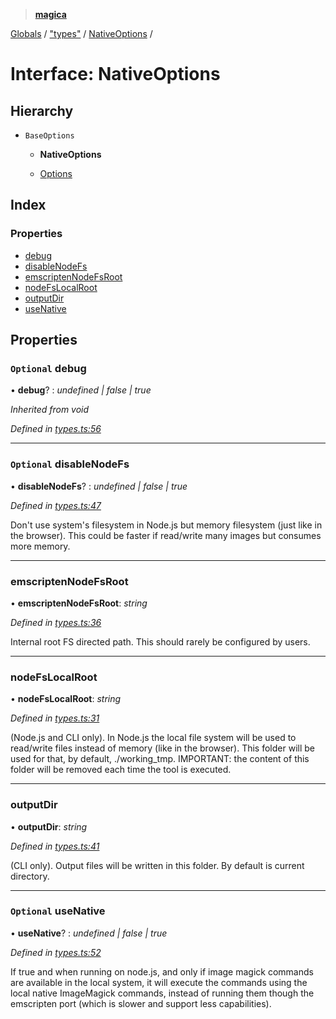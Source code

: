 > **[magica](../README.md)**

[Globals](../README.md) / ["types"](../modules/_types_.md) / [NativeOptions](_types_.nativeoptions.md) /

# Interface: NativeOptions

## Hierarchy

* `BaseOptions`

  * **NativeOptions**

  * [Options](_types_.options.md)

## Index

### Properties

* [debug](_types_.nativeoptions.md#optional-debug)
* [disableNodeFs](_types_.nativeoptions.md#optional-disablenodefs)
* [emscriptenNodeFsRoot](_types_.nativeoptions.md#emscriptennodefsroot)
* [nodeFsLocalRoot](_types_.nativeoptions.md#nodefslocalroot)
* [outputDir](_types_.nativeoptions.md#outputdir)
* [useNative](_types_.nativeoptions.md#optional-usenative)

## Properties

### `Optional` debug

• **debug**? : *undefined | false | true*

*Inherited from void*

*Defined in [types.ts:56](https://github.com/cancerberoSgx/magica/blob/8ec8971/src/types.ts#L56)*

___

### `Optional` disableNodeFs

• **disableNodeFs**? : *undefined | false | true*

*Defined in [types.ts:47](https://github.com/cancerberoSgx/magica/blob/8ec8971/src/types.ts#L47)*

Don't use system's filesystem in Node.js but memory filesystem (just like in the browser). This could be
faster if read/write many images but consumes more memory.

___

###  emscriptenNodeFsRoot

• **emscriptenNodeFsRoot**: *string*

*Defined in [types.ts:36](https://github.com/cancerberoSgx/magica/blob/8ec8971/src/types.ts#L36)*

Internal root FS directed path. This should rarely be configured by users.

___

###  nodeFsLocalRoot

• **nodeFsLocalRoot**: *string*

*Defined in [types.ts:31](https://github.com/cancerberoSgx/magica/blob/8ec8971/src/types.ts#L31)*

(Node.js and CLI only). In Node.js the local file system will be used to read/write files instead of
memory (like in the browser). This folder will be used for that, by default, ./working_tmp. IMPORTANT:
the content of this folder will be removed each time the tool is executed.

___

###  outputDir

• **outputDir**: *string*

*Defined in [types.ts:41](https://github.com/cancerberoSgx/magica/blob/8ec8971/src/types.ts#L41)*

(CLI only). Output files will be written in this folder. By default is current directory.

___

### `Optional` useNative

• **useNative**? : *undefined | false | true*

*Defined in [types.ts:52](https://github.com/cancerberoSgx/magica/blob/8ec8971/src/types.ts#L52)*

If true and when running on node.js, and only if image magick commands are available in the local system, it will execute the commands using the local native ImageMagick commands, instead of running them though the emscripten port (which is slower and support less capabilities).